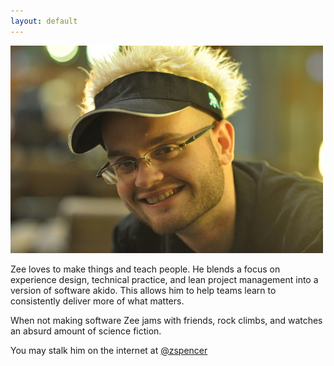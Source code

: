 ```yaml
---
layout: default
---
```

![Zee Spencer](/assets/images/profile.jpg)

Zee loves to make things and teach people. He blends a focus on experience
design, technical practice, and lean project management into a version of
software akido. This allows him to help teams learn to consistently deliver more
of what matters.

When not making software Zee jams with friends, rock climbs,  and watches an
absurd amount of science fiction.

You may stalk him on the internet at
[@zspencer](http://www.twitter.com/zspencer)
